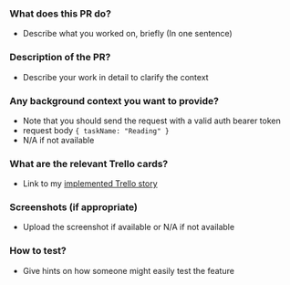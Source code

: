### What does this PR do?

- Describe what you worked on, briefly (In one sentence)

### Description of the PR?

- Describe your work in detail to clarify the context

### Any background context you want to provide?

- Note that you should send the request with a valid auth bearer token
- request body
  `{ taskName: "Reading" }`
- N/A if not available

### What are the relevant Trello cards?

- Link to my [implemented Trello story]()

### Screenshots (if appropriate)

- Upload the screenshot if available or N/A if not available

### How to test?

- Give hints on how someone might easily test the feature

